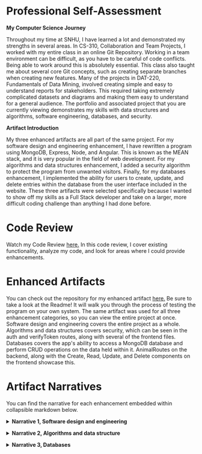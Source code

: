 # Professional Self-Assessment
<p><strong> My Computer Science Journey </strong></p>
<p> Throughout my time at SNHU, I have learned a lot and demonstrated my strengths in several areas. In CS-310, Collaboration and Team Projects, I worked with my entire class in an online Git Repository. Working in a team environment can be difficult, as you have to be careful of code conflicts. Being able to work around this is absolutely essential. This class also taught me about several core Git concepts, such as creating separate branches when creating new features. Many of the projects in DAT-220, Fundamentals of Data Mining, involved creating simple and easy to understand reports for stakeholders. This required taking extremely complicated datasets and diagrams and making them easy to understand for a general audience. The portfolio and associated project that you are currently viewing demonstrates my skills with data structures and algorithms, software engineering, databases, and security. </p>

<p><strong> Artifact Introduction </strong></p>
<p> My three enhanced artifacts are all part of the same project. For my software design and engineering enhancement, I have rewritten a program using MongoDB, Express, Node, and Angular. This is known as the MEAN stack, and it is very popular in the field of web development. For my algorithms and data structures enhancement, I added a security algorithm to protect the program from unwanted visitors. Finally, for my databases enhancement, I implemented the ability for users to create, update, and delete entries within the database from the user interface included in the website. These three artifacts were selected specifically because I wanted to show off my skills as a Full Stack developer and take on a larger, more difficult coding challenge than anything I had done before. </p>

# Code Review
<p> Watch my Code Review <a href="https://www.youtube.com/watch?v=q89_3YyGazk">here.</a> In this code review, I cover existing functionality, analyze my code, and look for areas where I could provide enhancements. </p>

# Enhanced Artifacts
<p> You can check out the repository for my enhanced artifact <a href="https://github.com/spencerrunde/CS499Project">here.</a> Be sure to take a look at the Readme! It will walk you through the process of testing the program on your own system. The same artifact was used for all three enhancement categories, so you can view the entire project at once. Software design and engineering covers the entire project as a whole. Algorithms and data structures covers security, which can be seen in the auth and verifyToken routes, along with several of the frontend files. Databases covers the app's ability to access a MongoDB database and perform CRUD operations on the data held within it. AnimalRoutes on the backend, along with the Create, Read, Update, and Delete components on the frontend showcase this. </p>

# Artifact Narratives
<p> You can find the narrative for each enhancement embedded within collapsible markdown below. </p>

<p><details><summary><strong> Narrative 1, Software design and engineering </strong></summary></p>
  <p><strong> Briefly describe the artifact. What is it? When was it created? </strong></p>
  <p> The artifact that I am enhancing is the final project from CS-340, Client/Server development. This project rendered a dashboard program, which displayed a data table populated with data pulled from a MongoDB database. The language used for this program was Python, and it made use of several python libraries, such as pymongo for database interaction. A simple class containing Create, Read, Update, and Delete methods was imported into the main app for the sake of modularity and reusability. It has been a little less than a year since I initially created this program. </p>

   <p><strong> Justify the inclusion of the artifact in your ePortfolio. Why did you select this item? What specific components of the artifact showcase your skills and abilities in software development? How was the artifact improved? </strong></p>
   <p> I selected this item in particular because I am focusing on full stack development for my career. This program as a whole was perfect for all three enhancements, as I could recreate and enhance it using MongoDB, Express.js, Angular, and Node.js. Doing this showcases my skills in software development, as I had to plan and implement the project structure and solve several logic problems. One big improvement on the artifact is that the app now makes use of responsive design, meaning that it is much easier to view on different screen sizes. Along with this comes a much more user friendly and modern design that conforms to standard web development practices. It is also easier to run the program on different systems, as you do not need to have Jupyter Notebook installed on your computer to do so.

   <p><strong> Did you meet the course objectives you planned to meet with this enhancement in Module One? Do you have any updates to your outcome-coverage plans? </strong></p>
   <p> I do believe that I did meet the course objects that I had previously laid out. I succeeded in solving a complex problem and implementing its solution to create a fully functional MEAN stack application. I also solved several logic problems while I was working on this enhancement, such as linking the front end client portion of the program with the back end server, and implementing Angular routing. Currently, I have a dead link in the navbar that will allow a user to create an account to log in to the program with. After they have logged in, they will be able to perform CRUD operations on the table and linked database. This security algorithm will be implemented during the next milestone.</p> 

   <p><strong> Reflect on the process of enhancing and/or modifying the artifact. What did you learn as you were creating it and improving it? What challenges did you face? </strong></p>
   <p> One thing that I discovered was the value of using Postman to test API routes. I wanted to view the enhanced artifact with data actively being populated within the table, so I implemented a portion of the database enhancement early.  Postman allowed me to make sure that all of these routes were working properly, confirming that none of my issues were originating from my API routing. Console logging with another huge help during this process, as I used this to confirm that the front end of the program was successfully receiving the data from MongoDB before I had created the table module. This is also one of the first times that I have undertook a large coding challenge such as this without a guide of some sort to direct me. Not knowing where to start exactly was a challenge, but I conquered this by splitting the program up into several smaller parts and working on them one at a time. A large amount of time was spent doing research and studying documentation for the languages and libraries I was making use of, trying to understand why certain errors were occurring and what the most optimal way to fix them was. </p>
</details>

<p><details><summary><strong> Narrative 2, Algorithms and data structure </strong></summary></p>
   <p><strong> Briefly describe the artifact. What is it? When was it created? </strong></p>
   <p> For this milestone, I am again enhancing my final project from the Client/Server Development class, CS-340. This project rendered a simple dashboard, which displayed a table populated with data from a database. Users did not have the ability to do anything other than view the data on the table, but presumably Create, Update, and Delete methods would have been implemented in the future, as these unused methods were included in an imported class. There was no security on this database other than hardcoded MongoDB authorization values, which meant that anyone would be able to perform CRUD operations on the data within the mongo database when the application was pushed onto a server and made live. </p>

   <p><strong> Justify the inclusion of the artifact in your ePortfolio. Why did you select this item? What specific components of the artifact showcase your skills and abilities in software development? How was the artifact improved? </strong></p>
   <p> I decided to use the same artifact for this milestone because of its lack of security. If the original app were to be deployed to a server online where anyone could access it, there would be no protection against unwanted changes to database entries. The security algorithm that I have implemented fixes this problem. All of the routes for CRUD operations on the backend are protected, as a user must have a valid json web token to access them. Without a proper login, the user will not have a token, and they will not even be able to navigate anywhere on the website, aside from the login and register pages. Once the user has created an account, their login information is sent to a User database, and their password is hashed. Once logged in, they will have a token assigned to their user id. This token is then sent to the backend of the website and verified, which allows for access to the CRUD routes. </p>

   <p><strong> Did you meet the course objectives you planned to meet with this enhancement in Module One? Do you have any updates to your outcome-coverage plans? </strong></p>
   <p> By successfully implementing this enhancement, I have met several course objectives. Firstly, I have demonstrated my ability to address potential design flaws and eliminate security vulnerabilities in a program. I have also demonstrated my ability to use innovative skills to accomplish my goals, and solve problems relating to algorithms or data structures. In this narrative, I am also demonstrating my ability to communicate my ideas and accomplishments in regards to a fully working product. </p>

   <p><strong> Reflect on the process of enhancing and/or modifying the artifact. What did you learn as you were creating it and improving it? What challenges did you face? </strong></p>
   <p> The biggest challenge that I faced while working on this enhancement was actually implementing the authentication itself. “Simulating” the login and register methods and routes on the backend was easy enough, but having the frontend work together with the backend was much more difficult. In a previous project, I had made use of the Passport library as a middleware to aid in this process, but I wanted to try a different approach to expand my skills and learn about other methods of accomplishing this. In this project, I created a function that verifies a user’s token as a valid token. This function is called on every route on the backend, which means that without a proper token, disallowed actors cannot access any pages that make use of those routes. Once a user has logged in on the frontend, their token is intercepted using an HttpInterceptor, which then sets their token into the header of their request, which allows the verifyToken function to check it and allow them access. </p>
</details>

<p><details><summary><strong> Narrative 3, Databases </strong></summary></p>
   <p><strong> Briefly describe the artifact. What is it? When was it created? </strong></p>
   <p> Finally, the database portion of my artifact was also created for the final project of Client/Server Development, CS-340. To start, Create, Read, Update, and Delete methods were defined in a separate python file, which was then imported into the main Jupyter Notebook ipynb file. Only the Read method was actually implemented, as it was called in order to populate the interactive data table with animal shelter outcome records from a MongoDB database. Since the Create, Update, and Delete methods were never actually used by the program, I decided to have my enhancement focus on implementing them properly. This ended up being much more complex, as I was not simply just connected to a mongo instance and then having the plotly dash library automatically generate a table for me. </p>

   <p><strong> Justify the inclusion of the artifact in your ePortfolio. Why did you select this item? What specific components of the artifact showcase your skills and abilities in software development? How was the artifact improved? </strong></p>
   <p> I choose the database portion of this project to be included in my ePortfolio because having the ability to interface with and manipulate database information is something that I feel every web developer should have knowledge of. Applications of this include something similar to what I am creating, which could be used to manage records of animals who have visited a vet. Any kind of online shopping platform would need to make use of a database to pull all of their product information from. I upgraded my particular artifact from only being able to Read information from a database to being able to perform every CRUD operation on all data within said database (Create, Read, Update, and Delete). By doing this, I have proved that I have the skills and knowledge necessary to manipulate documents inside of a database and have the changes reflected live to end-users. </p>

   <p><strong> Did you meet the course objectives you planned to meet with this enhancement in Module One? Do you have any updates to your outcome-coverage plans? </strong></p>
   <p> The course objective that I had set out to meet with this enhancement was as follows: “With these enhancements, I will show how I implement database solutions to solve problems related to storing, accessing, and manipulating data.” I have reached this course objective by successfully creating and implementing CRUD methods for this application. In addition to this, I have also demonstrated the ability to create user interfaces that are simple, effective, and easy to understand and operate. Weaving all of this together with the backend and middleware also shows my understanding of how full stack programs are built. </p>

   <p><strong> Reflect on the process of enhancing and/or modifying the artifact. What did you learn as you were creating it and improving it? What challenges did you face? </strong></p>
   <p> While I was working on implementing the Create, Update, and Delete methods, I learned a lot about the newest versions of angular and typescript. This was mostly due to Angular’s strict mode, which is enabled by default whenever you create a new angular project through Angular’s cli. Strict mode is meant to guarantee program correctness, so I learned to work with it as opposed to taking the easy route and turning it off. Strict mode does several things, such as requiring you to specify parameter types much more religiously, as function arguments and variables are not allowed to have an implicit “any” type. While working on my Animal class file that defines all of the variables used to fill in the fields of an animal database entry, I learned about definite assignment assertions. For example, “public breed!: string;” is correct, while “public breed: string;” will throw an error. This ensures that every variable is either used in a constructor, or initialized in some other manner. </p>
</details>
